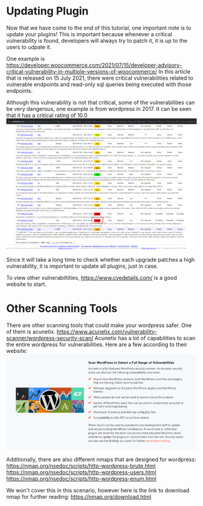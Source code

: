 # Updating Plugin

Now that we have come to the end of this tutorial, one important note is to update your plugins!
This is important because whenever a critical vulnerability is found, developers will always try to patch it, it is up to the users to udpate it.

One example is https://developer.woocommerce.com/2021/07/15/developer-advisory-critical-vulnerability-in-multiple-versions-of-woocommerce/
In this article that is released on 15 July 2021, there were critical vulnerabilities related to vulnerable endpoints and read-only sql queries being executed with those endpoints.

Although this vulnerability is not that critical, some of the vulnerabilities can be very dangerous, one example is from wordpress in 2017. It can be seen that it has a critical rating of 10.0
![wpauth-step-1](./assets/plugin/wpauth-step-1.png)

Since it will take a long time to check whether each upgrade patches a high vulnerability, it is important to update all plugins, just in case.

To view other vulnerabiltities, https://www.cvedetails.com/ is a good website to start.

# Other Scanning Tools 
There are other scanning tools that could make your wordpress safer. One of them is acunetix.
https://www.acunetix.com/vulnerability-scanner/wordpress-security-scan/
Acunetix has a lot of capabilities to scan the entire wordpress for vulnerabilities. Here are a few according to their website: 
![wpauth-step-2](./assets/plugin/wpauth-step-2.png)


Additionally, there are also different nmaps that are designed for wordpress:
https://nmap.org/nsedoc/scripts/http-wordpress-brute.html
https://nmap.org/nsedoc/scripts/http-wordpress-users.html
https://nmap.org/nsedoc/scripts/http-wordpress-enum.html

We won't cover this in this scenario, however here is the link to download nmap for further reading: https://nmap.org/download.html
